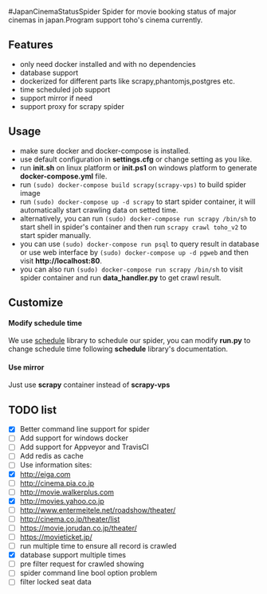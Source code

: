 #JapanCinemaStatusSpider
Spider for movie booking status of major cinemas in japan.Program support toho's cinema currently.

## Features
- only need docker installed and with no dependencies
- database support
- dockerized for different parts like scrapy,phantomjs,postgres etc. 
- time scheduled job support
- support mirror if need
- support proxy for scrapy spider


## Usage
- make sure docker and docker-compose is installed.
- use default configuration in **settings.cfg** or change setting as you like.
- run **init.sh** on linux platform or **init.ps1** on windows platform to generate **docker-compose.yml** file.
- run `(sudo) docker-compose build scrapy(scrapy-vps)` to build spider image
- run `(sudo) docker-compose up -d scrapy` to start spider container, it will automatically start crawling data on setted time.
- alternatively, you can run `(sudo) docker-compose run scrapy /bin/sh` to start shell in spider's container and then run `scrapy crawl toho_v2` to start spider manually.
- you can use `(sudo) docker-compose run psql` to query result in database or use web interface by `(sudo) docker-compose up -d pgweb` and then visit **http://localhost:80**.
- you can also run `(sudo) docker-compose run scrapy /bin/sh` to visit spider container and run **data_handler.py** to get crawl result.

## Customize
#### Modify schedule time
We use [schedule](http://schedule.readthedocs.io/en/latest/]) library to schedule our spider, you can modify **run.py** to change schedule time following **schedule** library's documentation.
#### Use mirror
Just use **scrapy** container instead of **scrapy-vps**

## TODO list
- [x] Better command line support for spider
- [ ] Add support for windows docker
- [ ] Add support for Appveyor and TravisCI
- [ ] Add redis as cache
- [ ] Use information sites:
 - [x] http://eiga.com
 - [ ] http://cinema.pia.co.jp
 - [ ] http://movie.walkerplus.com
 - [x] http://movies.yahoo.co.jp
 - [ ] http://www.entermeitele.net/roadshow/theater/
 - [ ] http://cinema.co.jp/theater/list
 - [ ] https://movie.jorudan.co.jp/theater/
 - [ ] https://movieticket.jp/
- [ ] run multiple time to ensure all record is crawled
 - [x] database support multiple times
 - [ ] pre filter request for crawled showing
- [ ] spider command line bool option problem
- [ ] filter locked seat data
